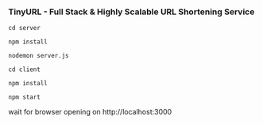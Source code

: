 ### TinyURL - Full Stack & Highly Scalable URL Shortening Service

```
cd server
```
```
npm install
```
```
nodemon server.js
```
```
cd client
```
```
npm install
```
```
npm start
```

wait for browser opening on http://localhost:3000